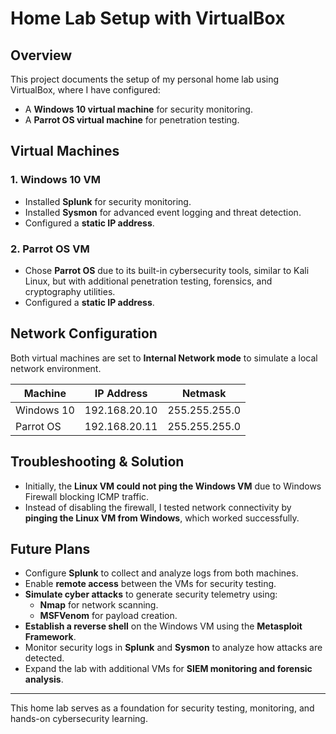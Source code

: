 # Home Lab Setup with VirtualBox

## Overview
This project documents the setup of my personal home lab using VirtualBox, where I have configured:
- A **Windows 10 virtual machine** for security monitoring.
- A **Parrot OS virtual machine** for penetration testing.

## Virtual Machines

### 1. Windows 10 VM
- Installed **Splunk** for security monitoring.
- Installed **Sysmon** for advanced event logging and threat detection.
- Configured a **static IP address**.

### 2. Parrot OS VM
- Chose **Parrot OS** due to its built-in cybersecurity tools, similar to Kali Linux, but with additional penetration testing, forensics, and cryptography utilities.
- Configured a **static IP address**.

## Network Configuration
Both virtual machines are set to **Internal Network mode** to simulate a local network environment.

| Machine   | IP Address     | Netmask        |
|-----------|--------------|----------------|
| Windows 10 | 192.168.20.10 | 255.255.255.0 |
| Parrot OS  | 192.168.20.11 | 255.255.255.0 |

## Troubleshooting & Solution
- Initially, the **Linux VM could not ping the Windows VM** due to Windows Firewall blocking ICMP traffic.
- Instead of disabling the firewall, I tested network connectivity by **pinging the Linux VM from Windows**, which worked successfully.

## Future Plans
- Configure **Splunk** to collect and analyze logs from both machines.
- Enable **remote access** between the VMs for security testing.
- **Simulate cyber attacks** to generate security telemetry using:
  - **Nmap** for network scanning.
  - **MSFVenom** for payload creation.
- **Establish a reverse shell** on the Windows VM using the **Metasploit Framework**.
- Monitor security logs in **Splunk** and **Sysmon** to analyze how attacks are detected.
- Expand the lab with additional VMs for **SIEM monitoring and forensic analysis**.

---

This home lab serves as a foundation for security testing, monitoring, and hands-on cybersecurity learning.
